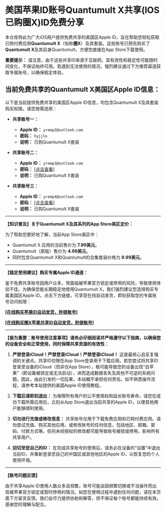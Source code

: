 # 美国苹果ID账号Quantumult X共享(IOS已购圈X)ID免费分享

本仓库特此为广大iOS用户提供免费共享的美国区Apple ID，旨在帮助您轻松获取已购付费应用**Quantumult X**（俗称**圈X**）及其套装。这些账号已预先购买了**Quantumult X**及其前身Quantumult，方便您直接在App Store下载使用。

**重要提示：** 请注意，由于这些共享ID来源于互联网，其有效性和稳定性可能随时间变化，不保证始终可用。若遇到无法使用的情况，强烈建议通过下方推荐渠道获取专属账号，以确保稳定体验。

## 当前免费共享的Quantumult X美国区Apple ID信息：

以下是当前提供免费共享的美国区Apple ID信息，均包含Quantumult X及其套装购买权限。请您按需选用：

*   **共享账号一：**
    *   **Apple ID：** `yremp2@outlook.com`
    *   **密码：** `hyjjlo`
    *   **说明：** 已购Quantumult X套装

*   **共享账号二：**
    *   **Apple ID：** `yremp3@outlook.com`
    *   **密码：** [[点击查看]](https://t.me/juzixpchat)
    *   **说明：** 已购Quantumult X套装

*   **共享账号三：**
    *   **Apple ID：** `yremp4@outlook.com`
    *   **密码：** [[点击查看]](https://t.me/juzixpchat)
    *   **说明：** 已购Quantumult X套装

---

**【知识普及】关于Quantumult X及其系列的App Store美区定价：**

为了帮助您更好地了解，当前App Store美区中：

*   Quantumult X 应用的当前售价为 **7.99美元**。
*   Quantumult（原版）售价为 **4.99美元**。
*   同时包含Quantumult X和Quantumult的合集套装价格为 **9.99美元**。

---

**【稳定使用建议】购买专属Apple ID通道：**

鉴于免费共享账号因用户众多，常面临被苹果官方锁定或停用的风险，导致使用体验不佳。为确保您能长期稳定地使用Quantumult X，我们强烈建议您选择购买专属美国区Apple ID。点击下方链接，可享受在线自动发货，即刻获取您的专属账号访问权限：

**[[在线购买苹果ID自动发货，秒提账号]](https://shop.muooy.com/)**

**[[在线购买圈X苹果共享ID自动发货，秒提账号]](https://shop.muooy.com/buy/68)**

---

**【极为重要：账号使用注意事项】请务必仔细阅读并严格遵守以下指南，以确保您的设备安全和正常使用，同时保障共享资源的有效性：**

1.  **严禁登录iCloud！严禁登录iCloud！严禁登录iCloud！**
    这是最核心且反复强调的关键点。共享ID仅限在App Store登录用于下载应用。若您尝试将共享ID登录至设备的iCloud（而非仅App Store），极可能导致您的设备出现“白苹果”（即设备被锁定或无法启动），进而造成数据丢失及其他不可逆的系统问题。因此，由此引发的一切后果，本站概不承担任何责任。如不熟悉操作流程，请参考本站提供的美国Apple ID使用教程。

2.  **下载后请即刻退出：** 为保障所有用户的公平使用权和延长账号寿命，请您在成功下载所需应用后，立刻从App Store退出当前共享的Apple ID，以便其他用户能够顺利使用。

3.  **切勿进行充值或修改信息：** 共享账号仅用于下载免费应用和已购付费应用。请勿尝试充值、购买其他应用，或修改账号的任何信息，包括地区、邮箱、密码、付款方式等。任何未经授权的修改都可能导致账号被锁或停用，影响所有共享用户。

4.  **回切至您自己的ID：** 在完成共享账号的使用后，请务必在设备的“设置”中退出当前ID，并重新登录您自己的中国区或其他地区的Apple ID，以恢复您的个人使用环境。

---

**【账号问题反馈】**

由于共享Apple ID使用人数众多且频繁，账号可能会因频繁切换或不当操作而出现被苹果官方锁定或暂时停用的情况。如您在使用过程中遇到任何问题，请在本页面下方留言反馈。我们会尽力提供协助和解答，但不保证每个账号都能持续有效。感谢您的理解与配合。
